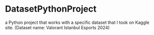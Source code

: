 # DatasetPythonProject
a Python project that works with a specific dataset that I took on Kaggle site. (Dataset name: Valorant Istanbul Esports 2024)
